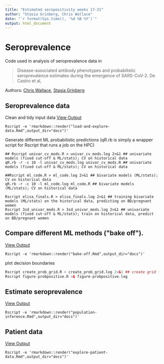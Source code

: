 ```yaml
---
title: "Estimated seropositivity weeks 17-21"
author: "Stasia Grinberg, Chris Wallace"
date: "`r format(Sys.time(), '%d %B %Y')`"
output: html_document
---
```


# Seroprevalence

Code used in analysis of seroprevalence data in
> Disease-associated antibody phenotypes and probabilistic seroprevalence estimates during the emergence of SARS-CoV-2. De Castro et al,

Authors: [Chris Wallace](https://github.com/chr1swallace), [Stasia Grinberg](https://github.com/stas-g)

## Seroprevalence data

Clean and tidy input data
[View Output](https://chr1swallace.github.io/elisa-learner-paper/load-and-explore-data.html)
```{sh}
Rscript -e 'rmarkdown::render("load-and-explore-data.Rmd",output_dir="docs")'
```

Generate different ML probabilistic predictions (qR.rb is simply a wrapper script for Rscript that runs a job on the HPC)
```{sh}
## Rscript univar_cv_mods.R > univar_cv_mods.log 2>&1 ## univariate models (fixed cut-off & ML/stats); CV on historical data
qR.rb -r -c 10 -l univar_cv_mods.log univar_cv_mods.R ## univariate models (fixed cut-off & ML/stats); CV on historical data

##Rscript ml_code.R > ml_code.log 2>&1 ## bivariate models (ML/stats); CV on historical data
qR.rb -r -c 10 -l ml_code.log ml_code.R ## bivariate models (ML/stats); CV on historical data

Rscript elisa_finals.R > elisa_finals.log 2>&1 ## training bivariate models (ML/stats) on the historical data, predicting on BD/pregnant women
Rscript 3sd_univar_mods.R > 3sd_univar_mods.log 2>&1 ## univariate models (fixed cut-off & ML/stats); train on historical data, predict on BD/pregnant women
```

## Compare different ML methods ("bake off"). 
[View Output](https://chr1swallace.github.io/elisa-learner-paper/bake-off.html)
```{sh}
Rscript -e 'rmarkdown::render("bake-off.Rmd",output_dir="docs")'
```

plot decision boundaries

``` r
Rscript create_prob_grid.R > create_prob_grid.log 2>&1 ## create grid for plotting decision boundaries
Rscript figure-probpositive.R >& figure-probpositive.log

```

## Estimate seroprevalence
[View Output](https://chr1swallace.github.io/elisa-learner-paper/population-inference.html)
```{sh}
Rscript -e 'rmarkdown::render("population-inference.Rmd",output_dir="docs")'
```


## Patient data
[View Output](https://chr1swallace.github.io/elisa-learner-paper/explore-patient-data.html)
```{sh}
Rscript -e 'rmarkdown::render("explore-patient-data.Rmd",output_dir="docs")'
```

